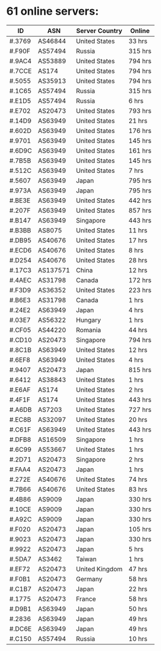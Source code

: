 # 61 online servers:

| ID | ASN | Server Country | Online |
| ------ | ------ | ------ | ------ |
| #.3769 | AS46844 | United States | 33 hrs |
| #.F90F | AS57494 | Russia | 315 hrs |
| #.9AC4 | AS53889 | United States | 794 hrs |
| #.7CCE | AS174 | United States | 794 hrs |
| #.5055 | AS35913 | United States | 794 hrs |
| #.1C65 | AS57494 | Russia | 315 hrs |
| #.E1D5 | AS57494 | Russia | 6 hrs |
| #.E702 | AS20473 | United States | 793 hrs |
| #.14D9 | AS63949 | United States | 21 hrs |
| #.602D | AS63949 | United States | 176 hrs |
| #.9701 | AS63949 | United States | 145 hrs |
| #.6D9C | AS63949 | United States | 161 hrs |
| #.7B5B | AS63949 | United States | 145 hrs |
| #.512C | AS63949 | United States | 7 hrs |
| #.5607 | AS63949 | Japan | 795 hrs |
| #.973A | AS63949 | Japan | 795 hrs |
| #.BE3E | AS63949 | United States | 442 hrs |
| #.207F | AS63949 | United States | 857 hrs |
| #.B147 | AS63949 | Singapore | 443 hrs |
| #.B3BB | AS8075 | United States | 11 hrs |
| #.DB95 | AS40676 | United States | 17 hrs |
| #.ECD6 | AS40676 | United States | 8 hrs |
| #.D254 | AS40676 | United States | 28 hrs |
| #.17C3 | AS137571 | China | 12 hrs |
| #.4AEC | AS31798 | Canada | 172 hrs |
| #.F3D9 | AS36352 | United States | 223 hrs |
| #.B6E3 | AS31798 | Canada | 1 hrs |
| #.24E2 | AS63949 | Japan | 4 hrs |
| #.03E7 | AS56322 | Hungary | 1 hrs |
| #.CF05 | AS44220 | Romania | 44 hrs |
| #.CD10 | AS20473 | Singapore | 794 hrs |
| #.8C1B | AS63949 | United States | 12 hrs |
| #.6EF8 | AS63949 | United States | 4 hrs |
| #.9407 | AS20473 | Japan | 815 hrs |
| #.6412 | AS38843 | United States | 1 hrs |
| #.E6AF | AS174 | United States | 2 hrs |
| #.4F1F | AS174 | United States | 443 hrs |
| #.A6DB | AS7203 | United States | 727 hrs |
| #.EC8B | AS32097 | United States | 20 hrs |
| #.C61F | AS63949 | United States | 443 hrs |
| #.DFB8 | AS16509 | Singapore | 1 hrs |
| #.6C99 | AS53667 | United States | 1 hrs |
| #.2D71 | AS20473 | Singapore | 2 hrs |
| #.FAA4 | AS20473 | Japan | 1 hrs |
| #.272E | AS40676 | United States | 74 hrs |
| #.7B66 | AS40676 | United States | 83 hrs |
| #.4B86 | AS9009 | Japan | 330 hrs |
| #.10CE | AS9009 | Japan | 330 hrs |
| #.A92C | AS9009 | Japan | 330 hrs |
| #.F020 | AS20473 | Japan | 105 hrs |
| #.9023 | AS20473 | Japan | 330 hrs |
| #.9922 | AS20473 | Japan | 5 hrs |
| #.5DA7 | AS3462 | Taiwan | 1 hrs |
| #.EF72 | AS20473 | United Kingdom | 47 hrs |
| #.F0B1 | AS20473 | Germany | 58 hrs |
| #.C1B7 | AS20473 | Japan | 22 hrs |
| #.1775 | AS20473 | France | 58 hrs |
| #.D9B1 | AS63949 | Japan | 50 hrs |
| #.2836 | AS63949 | Japan | 49 hrs |
| #.DC6E | AS63949 | Japan | 49 hrs |
| #.C150 | AS57494 | Russia | 10 hrs |

